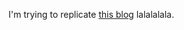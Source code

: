 <!--
date:05/02/2020
title:example
-->

I'm trying to replicate [this blog](https://nullprogram.com/index/)
lalalalala.
